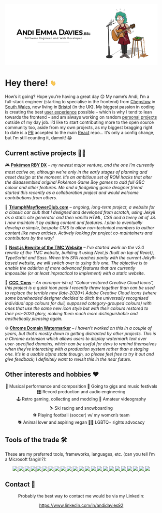 ![Hero Image](https://raw.githubusercontent.com/andidavies92/andidavies92/master/hero.png)

<h1>
    Hey there!
    <img src="https://raw.githubusercontent.com/andidavies92/andidavies92/master/wave.gif" alt="Animated Hand Waving" height="20px">
</h1>

How’s it going? Hope you’re having a great day 😊 My name’s Andi, I’m a full-stack engineer (starting to specialise in the frontend) from [Chepstow](https://en.wikipedia.com/wiki/Chepstow) in [South Wales](https://en.wikipedia.com/wiki/South_Wales), now living in [Bristol](https://en.wikipedia.com/wiki/Bristol) (in the UK). My biggest passion in coding is creating the best [user experience](https://en.wikipedia.com/wiki/User_experience) possible – which is why I tend to lean towards the frontend – and am always working on random [personal projects](#current-active-projects-) outside of my day job. I’d like to start contributing more to the open source community too, aside from my own projects, as my biggest bragging right to date is a [PR](https://www.github.com/facebook/react/pull/11599) accepted to the main [React](https://www.github.com/facebook/react) repo… It’s only a config change, but I’m still counting it, damnit! 😂

## Current active projects 👩‍💻

🎮 **[Pokémon RBY DX](https://www.github.com/AmateurPanda92/pokemon-rby-dx)** – _my newest major venture, and the one I’m currently most active on, although we’re only in the early stages of planning and asset design at the moment. It’s an ambitious set of ROM hacks that alter the disassembled original Pokémon Game Boy games to add full GBC colour and other features. Me and a fledgeling game designer friend started this recently as a collaboration project and would welcome contributions from others._

🚗 **[TriumphMayflowerClub.com](https://www.github.com/Stack-in-a-box/triumphmayflowerclub.com)** – _ongoing, long-term project, a website for a classic car club that I designed and developed from scratch, using Jekyll as a static site generator and then vanilla HTML, CSS and a teeny bit of JS. I now maintain it by adding content and features. I plan to eventually develop a simple, bespoke CMS to allow non-technical members to author content like news articles. Actively looking for project co-maintainers and contributors by the way!_

🌟 **[Next.js Rewrite of the TMC Website](https://www.github.com/andidavies92/triumphmayflowerclub.com-next.js)** – _I’ve started work on the v2.0 rewrite of the TMC website, building it using Next.js (built on top of React), TypeScript and Sass. When this SPA reaches parity with the current Jekyll-based website, we will switch over to using this one. The objective is to enable the addition of more advanced features that are currently impossible (or at least impractical to implement) with a static website._

🎨 **[CCC ’Cons](https://www.github.com/andidavies92/ccc-cons)** – _An acronym-ish of “Colour-restored Creative Cloud Icons”, this project is a quick icon pack I recently threw together than can be used to replace the terrible new (late-2020+) Adobe Creative Cloud icons (where some boneheaded designer decided to ditch the universally recognised individual app colours for dull, supposed category-grouped colours) with ones that use the same new icon style but with their colours restored to their pre-2020 glory, making them much more distinguishable and aesthetically pleasing again._

🌐 **[Chrome Domain Watermarker](https://www.github.com/Stack-in-a-box/chrome-domain-watermarker)** – _I haven’t worked on this in a couple of years, but that’s mostly down to getting distracted by other projects. This is a Chrome extension which allows users to display watermark text over user-specified domains, which can be useful for devs to remind themselves when they’re interacting with a production system rather than a staging one. It’s in a usable alpha state though, so please feel free to try it out and give feedback; I definitely want to revisit this in the near future._

## Other interests and hobbies ❤

<p align="center">
    🎸&nbsp;Musical&nbsp;performance&nbsp;and&nbsp;composition
    🎤&nbsp;Going&nbsp;to&nbsp;gigs&nbsp;and&nbsp;music&nbsp;festivals
    🎛&nbsp;Record&nbsp;production&nbsp;and&nbsp;audio&nbsp;engineering
    🕹&nbsp;Retro&nbsp;gaming,&nbsp;collecting&nbsp;and&nbsp;modding
    🎥&nbsp;Amateur&nbsp;videography
    ⛷&nbsp;Ski&nbsp;racing&nbsp;and&nbsp;snowboarding
    ⚽&nbsp;Playing&nbsp;football&nbsp;(soccer)&nbsp;w/&nbsp;my&nbsp;womxn’s&nbsp;team
    🐕&nbsp;Animal&nbsp;lover&nbsp;and&nbsp;aspiring&nbsp;vegan
    🏳‍🌈&nbsp;LGBTQ+&nbsp;rights&nbsp;advocacy
</p>

## Tools of the trade 🛠

These are my preferred tools, frameworks, languages, etc. (can you tell I’m a Microsoft fangirl?):

<div align="center">
    <a href="https://www.dell.com/en-uk/shop/laptops/xps-17-laptop/spd/xps-17-9700-laptop">
        <img src="https://img.shields.io/badge/Laptop-Dell%20XPS%2017%209700-%230078D7?logo=dell&logoColor=white">
    <a>
    <a href="https://www.oneplus.com/oneplus-8-pro">
        <img src="https://img.shields.io/badge/Phone-OnePlus%208%20Pro-%230078D7?logo=oneplus&logoColor=white">
    <a>
    <a href="https://www.microsoft.com/windows">
        <img src="https://img.shields.io/badge/Desktop%20OS-Windows%2010-%230078D7?logo=windows&logoColor=white">
    <a>
    <a href="https://www.oneplus.com/oxygenos">
        <img src="https://img.shields.io/badge/Mobile%20OS-OxygenOS%20(Android)-%230078D7?logo=android&logoColor=white">
    <a>
    <a href="https://www.microsoft.com/edge">
        <img src="https://img.shields.io/badge/Browser-Microsoft%20Edge-%230078D7?logo=microsoft-edge&logoColor=white">
    <a>
    <a href="https://visualstudio.microsoft.com/vs">
        <img src="https://img.shields.io/badge/IDE-Visual%20Studio%202019-%230078D7?logo=visual-studio&logoColor=white">
    <a>
    <a href="https://code.visualstudio.com/">
        <img src="https://img.shields.io/badge/Editor-Visual%20Studio%20Code-%230078D7?logo=visual-studio-code&logoColor=white">
    <a>
    <a href="https://www.ubuntu.com/">
        <img src="https://img.shields.io/badge/WSL%20distro-Ubuntu-%230078D7?logo=ubuntu&logoColor=white">
    <a>
    <a href="https://www.gnu.org/software/bash">
        <img src="https://img.shields.io/badge/Shell-GNU%20Bash-%230078D7?logo=gnu-bash&logoColor=white">
    <a>
    <a href="https://www.git-scm.com/">
        <img src="https://img.shields.io/badge/VCS-Git-%230078D7?logo=git&logoColor=white">
    <a>
    <a href="https://www.reactjs.org/">
        <img src="https://img.shields.io/badge/Frontend%20framework-React-%230078D7?logo=react&logoColor=white">
    <a>
    <a href="https://www.nextjs.org/">
        <img src="https://img.shields.io/badge/New%20project%20bootstrapper-create--next--app%20(Next.js)-%230078D7?logo=next.js&logoColor=white">
    <a>
    <a href="https://www.typescriptlang.org/">
        <img src="https://img.shields.io/badge/Frontend%20language-TypeScript-%230078D7?logo=typescript&logoColor=white">
    <a>
    <a href="https://redux.js.org/">
        <img src="https://img.shields.io/badge/State%20management-Redux-%230078D7?logo=redux&logoColor=white">
    <a>
    <a href="https://www.yarnpkg.com/">
        <img src="https://img.shields.io/badge/Frontend%20package%20manager-Yarn-%230078D7?logo=yarn&logoColor=white">
    <a>
    <a href="https://dotnet.microsoft.com/">
        <img src="https://img.shields.io/badge/Backend%20framework-ASP.NET%20(.NET%205)-%230078D7?logo=.net&logoColor=white">
    <a>
    <a href="https://docs.microsoft.com/dotnet/csharp">
        <img src="https://img.shields.io/badge/Backend%20language-C%23-%230078D7?logo=c-sharp&logoColor=white">
    <a>
    <a href="https://www.nuget.org/">
        <img src="https://img.shields.io/badge/Backend%20package%20manager-NuGet-%230078D7?logo=nuget&logoColor=white">
    <a>
    <a href="https://www.mongodb.com/">
        <img src="https://img.shields.io/badge/DBMS-MongoDB-%230078D7?logo=mongodb&logoColor=white">
    <a>
    <a href="https://azure.microsoft.com/">
        <img src="https://img.shields.io/badge/Cloud%20platform-GCP%20(Google)-%230078D7?logo=google-cloud&logoColor=white">
    <a>
    <a href="https://www.amd.com/">
        <img src="https://img.shields.io/badge/Intel%20or%20AMD%3F-Team%20Red%20all%20the%20way-%230078D7?logo=amd&logoColor=white">
    <a>
    <a href="https://www.sega.com/">
        <img src="https://img.shields.io/badge/Who%20won%20the%2016--bit%20war%3F-Sonic%20the%20Hedgehog%20ftw!-%230078D7?logo=sega&logoColor=white">
    <a>
    <a href="https://www.xbox.com/">
        <img src="https://img.shields.io/badge/Xbox%20or%20PlayStation%3F-Xbox%2C%20of%20course%E2%80%A6-%230078D7?logo=xbox&logoColor=white">
    <a>
</div>

## Contact 📧

<div align="center">
    <p>Probably the best way to contact me would be via my LinkedIn:</p>
    <a href="https://www.linkedin.com/in/andidavies92">https://www.linkedin.com/in/andidavies92</a>
</div>
